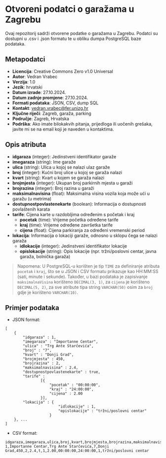 # Otvoreni podatci o garažama u Zagrebu
Ovaj repozitorij sadrži otvorene podatke o garažama u Zagrebu. Podatci su dostupni u .csv i .json formatu te u obliku dumpa PostgreSQL baze podataka.

## Metapodatci
- **Licencija**: Creative Commons Zero v1.0 Universal
- **Autor**: Vedran Vrabec
- **Verzija**: 1.0
- **Jezik**: hrvatski
- **Datum izrade**: 27.10.2024.
- **Datum zadnje promjene**: 27.10.2024. 
- **Formati podataka**: JSON, CSV, dump SQL
- **Kontakt**: vedran.vrabec@fer.unizg.hr
- **Ključne riječi**: Zagreb, garaža, parking
- **Područje**: Zagreb, Hrvatska
- **Podrška**: Ako imate bilokakvih pitanja, prijedloga ili uočenih grešaka, javite mi se na email koji je naveden u kontaktima.

## Opis atributa
- **idgaraza** (integer): Jedinstveni identifikator garaže
- **imegaraza** (string): Ime garaže
- **ulica** (string): Ulica u kojoj se nalazi ulaz garaže
- **broj** (integer): Kućni broj ulice u kojoj se garaža nalazi
- **kvart** (string): Kvart u kojem se garaža nalazi
- **brojmjesta** (integer): Ukupan broj parkirnih mjesta u garaži
- **brojrazina** (integer): Broj razina u garaži
- **maksimalnavisina** (float): Maksimalna visina vozila koja može ući u garažu (u metrima)
- **dostupnostpovlastenekarte** (boolean): Informacija o dostupnosti povlaštenih karata
- **tarife**: Cijena karte u razdobljima određenim s početak i kraj
  - **pocetak** (time): Vrijeme početka određene tarife 
  - **kraj** (time): Vrijeme određene završetka tarife
  - **cijena** (float): Cijena parkiranja za određeni vremenski period
- **lokacija**: Informacija o lokaciji garaže, odnosno u sklopu čega se nalazi garaža
  - **idlokacije** (integer): Jedinstveni identifikator lokacije
  - **opislokacije** (string): Opis lokacije (npr. tržni/poslovni centar, javna garaža, bolnička garaža)
> Napomena: U PostgreSQL-u korišten je tip `TIME` za definiranje atributa `pocetak` i `kraj`, što se u JSON i CSV formatu prikazuje kao HH:MM:SS (sati, minute i sekunde). Također, u bazi podataka je zapisivanje `maksimalnaVisina` korišteno `DECIMAL(3, 1)`, za `cijena` je korišteno `DECIMAL(5, 2)`, za sve atribute tipa string `VARCHAR(50)` osim za `broj` gdje je korišteno `VARCHAR(10)`.



## Primjer podataka
- JSON format:
```json:
[
    {
        "idgaraza" : 1, 
        "imegaraza" : "Importanne Centar", 
        "ulica" : "Trg Ante Starčevića", 
        "broj" : "7",
        "kvart" : "Donji Grad", 
        "brojmjesta" : 450, 
        "brojrazina" : 2, 
        "maksimalnavisina" : 2.4, 
        "dostupnostpovlastenekarte" : true, 
        "tarife" :
                [{
                    "pocetak" : "00:00:00",
                    "kraj" : "24:00:00",
                    "cijena" : 2.00
                }], 
        "lokacija" : {
                        "idlokacije" : 1,
                        "opislokacije" : "tržni/poslovni centar"
                    }
    }, ... 
]
```

- CSV format:
```csv:
idgaraza,imegaraza,ulica,broj,kvart,brojmjesta,brojrazina,maksimalnavisina,dostupnostpovlastenekarte,idtarifegaraze,cijena,pocetak,kraj,idlokacije,opislokacije
1,Importanne Centar,Trg Ante Starčevića,7,Donji Grad,450,2,2.4,t,1,2.00,00:00:00,24:00:00,1,tržni/poslovni centar

